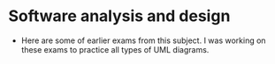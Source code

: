 # Software analysis and design
- Here are some of earlier exams from this subject. I was working on these exams to practice all types of UML diagrams.
